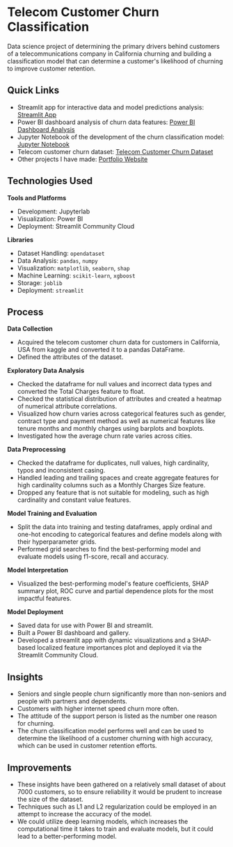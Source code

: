 # Telecom Customer Churn Classification
Data science project of determining the primary drivers behind customers of a telecommunications company in California churning and building a classification model that can determine a customer's likelihood of churning to improve customer retention. 

## Quick Links
- Streamlit app for interactive data and model predictions analysis: [Streamlit App](https://telecom-customer-churn-classification.streamlit.app/)
- Power BI dashboard analysis of churn data features: [Power BI Dashboard Analysis](power_bi/dashboard_analysis.md)
- Jupyter Notebook of the development of the churn classification model: [Jupyter Notebook](customer_churn_prediction.ipynb)
- Telecom customer churn dataset: [Telecom Customer Churn Dataset](telco-customer-churn-ibm-dataset/Telco_customer_churn.xlsx)
- Other projects I have made: [Portfolio Website](https://lucashoffschmidt.github.io/)

## Technologies Used
**Tools and Platforms**
- Development: Jupyterlab
- Visualization: Power BI 
- Deployment: Streamlit Community Cloud

**Libraries**
- Dataset Handling: `opendataset`
- Data Analysis: `pandas`, `numpy`
- Visualization: `matplotlib`, `seaborn`, `shap`
- Machine Learning: `scikit-learn`, `xgboost`
- Storage: `joblib`
- Deployment: `streamlit`

## Process
**Data Collection**
- Acquired the telecom customer churn data for customers in California, USA from kaggle and converted it to a pandas DataFrame.
- Defined the attributes of the dataset. 

**Exploratory Data Analysis**
- Checked the dataframe for null values and incorrect data types and converted the Total Charges feature to float.
- Checked the statistical distribution of attributes and created a heatmap of numerical attribute correlations.
- Visualized how churn varies across categorical features such as gender, contract type and payment method as well as numerical features like tenure months and monthly charges using barplots and boxplots.
- Investigated how the average churn rate varies across cities. 

**Data Preprocessing**
- Checked the dataframe for duplicates, null values, high cardinality, typos and inconsistent casing.
- Handled leading and trailing spaces and create aggregate features for high cardinality columns such as a Monthly Charges Size feature.
- Dropped any feature that is not suitable for modeling, such as high cardinality and constant value features.  

**Model Training and Evaluation**
- Split the data into training and testing dataframes, apply ordinal and one-hot encoding to categorical features and define models along with their hyperparameter grids.
- Performed grid searches to find the best-performing model and evaluate models using f1-score, recall and accuracy. 

**Model Interpretation**
- Visualized the best-performing model's feature coefficients, SHAP summary plot, ROC curve and partial dependence plots for the most impactful features.   

**Model Deployment**
- Saved data for use with Power BI and streamlit. 
- Built a Power BI dashboard and gallery.
- Developed a streamlit app with dynamic visualizations and a SHAP-based localized feature importances plot and deployed it via the Streamlit Community Cloud. 

## Insights
- Seniors and single people churn significantly more than non-seniors and people with partners and dependents.
- Customers with higher internet speed churn more often.
- The attitude of the support person is listed as the number one reason for churning.
- The churn classification model performs well and can be used to determine the likelihood of a customer churning with high accuracy, which can be used in customer retention efforts. 

## Improvements
- These insights have been gathered on a relatively small dataset of about 7000 customers, so to ensure reliability it would be prudent to increase the size of the dataset.
- Techniques such as L1 and L2 regularization could be employed in an attempt to increase the accuracy of the model.
- We could utilize deep learning models, which increases the computational time it takes to train and evaluate models, but it could lead to a better-performing model. 

